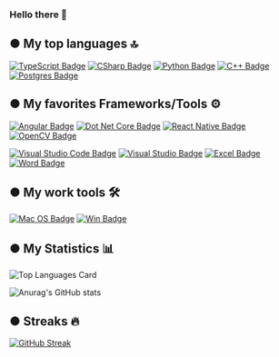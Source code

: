 ### Hello there 👋

## ● My top languages 🔝
[![TypeScript Badge](https://img.shields.io/badge/TypeScript-007ACC?style=for-the-badge&logo=typescript&logoColor=white)](#) 
[![CSharp Badge](https://img.shields.io/badge/C%23-239120?style=for-the-badge&logo=c-sharp&logoColor=white)](#) 
[![Python Badge](https://img.shields.io/badge/Python-3776AB?style=for-the-badge&logo=python&logoColor=white)](#) 
[![C++ Badge](https://img.shields.io/badge/C%2B%2B-00599C?style=for-the-badge&logo=c%2B%2B&logoColor=white)](#) 
[![Postgres Badge](https://img.shields.io/badge/PostgreSQL-316192?style=for-the-badge&logo=postgresql&logoColor=white)](#)


## ● My favorites Frameworks/Tools ⚙️
[![Angular Badge](https://img.shields.io/badge/Angular-DD0031?style=for-the-badge&logo=angular&logoColor=white)](#) 
[![Dot Net Core Badge](https://img.shields.io/badge/.NET-5C2D91?style=for-the-badge&logo=.net&logoColor=white)](#) 
[![React Native Badge](https://img.shields.io/badge/React_Native-20232A?style=for-the-badge&logo=react&logoColor=61DAFB)](#) 
[![OpenCV Badge](https://img.shields.io/badge/opencv-%23white.svg?style=for-the-badge&logo=opencv&logoColor=white)](#)

[![Visual Studio Code Badge](https://img.shields.io/badge/Visual_Studio_Code-0078D4?style=for-the-badge&logo=visual%20studio%20code&logoColor=white)](#)
[![Visual Studio Badge](https://img.shields.io/badge/Visual_Studio-5C2D91?style=for-the-badge&logo=visual%20studio&logoColor=white)](#)
[![Excel Badge](https://img.shields.io/badge/Microsoft_Excel-217346?style=for-the-badge&logo=microsoft-excel&logoColor=white)](#)
[![Word Badge](https://img.shields.io/badge/Microsoft_Word-2B579A?style=for-the-badge&logo=microsoft-word&logoColor=white)](#)





##  ● My work tools 🛠
[![Mac OS Badge](https://img.shields.io/badge/Apple-MacBook_Pro_M1-999999?style=for-the-badge&logo=apple&logoColor=white)](#) 
[![Win Badge](https://img.shields.io/badge/Windows-PC_gaming_masterace-0078D6?style=for-the-badge&logo=windows&logoColor=white)](#) 
	

## ● My Statistics 📊

![Top Languages Card](https://github-readme-stats.vercel.app/api/top-langs/?username=jehanvaire&layout=compact&count_private=true&theme=calm&hide=css,HTML)

![Anurag's GitHub stats](https://github-readme-stats.vercel.app/api?username=jehanvaire&show_icons=true&theme=calm&count_private=true&show_icons=true)

## ●  Streaks 🔥
[![GitHub Streak](https://github-readme-streak-stats.herokuapp.com/?user=jehanvaire&theme=calm)](https://git.io/streak-stats)
